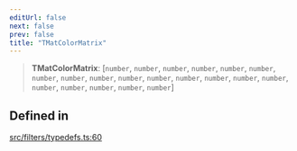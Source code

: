 ```yaml
---
editUrl: false
next: false
prev: false
title: "TMatColorMatrix"
---
```


> **TMatColorMatrix**: [`number`, `number`, `number`, `number`, `number`, `number`, `number`, `number`, `number`, `number`, `number`, `number`, `number`, `number`, `number`, `number`, `number`, `number`, `number`, `number`]

## Defined in

[src/filters/typedefs.ts:60](https://github.com/fabricjs/fabric.js/blob/c093e29e73123dafcfa091ff4d5e04e690bb796e/src/filters/typedefs.ts#L60)
